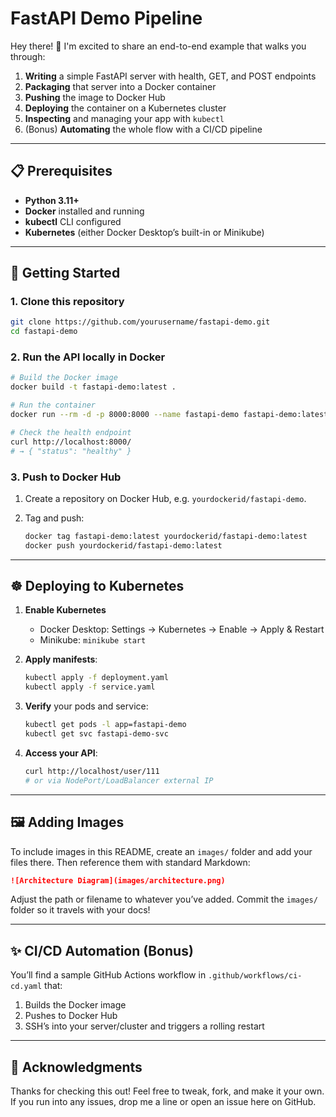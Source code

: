 # FastAPI Demo Pipeline

Hey there! 👋 I'm excited to share an end-to-end example that walks you through:

1. **Writing** a simple FastAPI server with health, GET, and POST endpoints
2. **Packaging** that server into a Docker container
3. **Pushing** the image to Docker Hub
4. **Deploying** the container on a Kubernetes cluster
5. **Inspecting** and managing your app with `kubectl`
6. (Bonus) **Automating** the whole flow with a CI/CD pipeline

---

## 📋 Prerequisites

- **Python 3.11+**
- **Docker** installed and running
- **kubectl** CLI configured
- **Kubernetes** (either Docker Desktop’s built-in or Minikube)

---

## 🚀 Getting Started

### 1. Clone this repository

```bash
git clone https://github.com/yourusername/fastapi-demo.git
cd fastapi-demo
```

### 2. Run the API locally in Docker

```bash
# Build the Docker image
docker build -t fastapi-demo:latest .

# Run the container
docker run --rm -d -p 8000:8000 --name fastapi-demo fastapi-demo:latest

# Check the health endpoint
curl http://localhost:8000/
# → { "status": "healthy" }
```

### 3. Push to Docker Hub

1. Create a repository on Docker Hub, e.g. `yourdockerid/fastapi-demo`.  
2. Tag and push:

   ```bash
   docker tag fastapi-demo:latest yourdockerid/fastapi-demo:latest
   docker push yourdockerid/fastapi-demo:latest
   ```

---

## ☸️ Deploying to Kubernetes

1. **Enable Kubernetes**  
   - Docker Desktop: Settings → Kubernetes → Enable → Apply & Restart  
   - Minikube: `minikube start`

2. **Apply manifests**:

   ```bash
   kubectl apply -f deployment.yaml
   kubectl apply -f service.yaml
   ```

3. **Verify** your pods and service:

   ```bash
   kubectl get pods -l app=fastapi-demo
   kubectl get svc fastapi-demo-svc
   ```

4. **Access your API**:

   ```bash
   curl http://localhost/user/111
   # or via NodePort/LoadBalancer external IP
   ```

---

## 🖼️ Adding Images

To include images in this README, create an `images/` folder and add your files there. Then reference them with standard Markdown:

```markdown
![Architecture Diagram](images/architecture.png)
```

Adjust the path or filename to whatever you’ve added. Commit the `images/` folder so it travels with your docs!

---

## ✨ CI/CD Automation (Bonus)

You’ll find a sample GitHub Actions workflow in `.github/workflows/ci-cd.yaml` that:

1. Builds the Docker image  
2. Pushes to Docker Hub  
3. SSH’s into your server/cluster and triggers a rolling restart  

---

## 🤝 Acknowledgments

Thanks for checking this out! Feel free to tweak, fork, and make it your own. If you run into any issues, drop me a line or open an issue here on GitHub.
